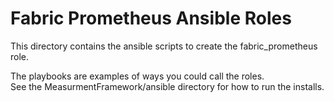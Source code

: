 # Fabric Prometheus Ansible Roles 
This directory contains the ansible scripts to create the fabric_prometheus role.

The playbooks are examples of ways you could call the roles.  
See the MeasurmentFramework/ansible directory for how to run the installs.